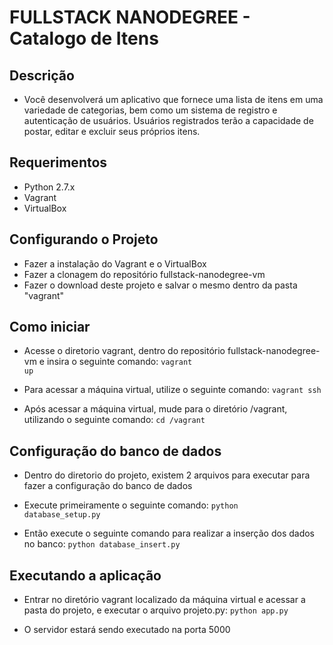 # FULLSTACK NANODEGREE - Catalogo de Itens

## Descrição
* Você desenvolverá um aplicativo que fornece uma lista de itens em uma variedade de categorias, bem como um sistema de registro e autenticação de usuários. Usuários registrados terão a capacidade de postar, editar e excluir seus próprios itens.

## Requerimentos
* Python 2.7.x
* Vagrant
* VirtualBox

## Configurando o Projeto
* Fazer a instalação do Vagrant e o VirtualBox
* Fazer a clonagem do repositório fullstack-nanodegree-vm
* Fazer o download deste projeto e salvar o mesmo dentro da pasta "vagrant"

## Como iniciar
* Acesse o diretorio vagrant, dentro do repositório fullstack-nanodegree-vm e insira o seguinte comando:
<code>vagrant up</code>

* Para acessar a máquina virtual, utilize o seguinte comando:
<code>vagrant ssh</code>

* Após acessar a máquina virtual,  mude para o diretório /vagrant, utilizando o seguinte comando:
<code>cd /vagrant</code>


## Configuração do banco de dados
* Dentro do diretorio do projeto, existem 2 arquivos para executar para fazer a configuração do banco de dados

* Execute primeiramente o seguinte comando:
<code>python database_setup.py</code>

* Então execute o seguinte comando para realizar a inserção dos dados no banco:
<code>python database_insert.py</code>

## Executando a aplicação
* Entrar no diretório vagrant localizado da máquina virtual e acessar a pasta do projeto, e executar o arquivo projeto.py:
<code>python app.py</code>

* O servidor estará sendo executado na porta 5000